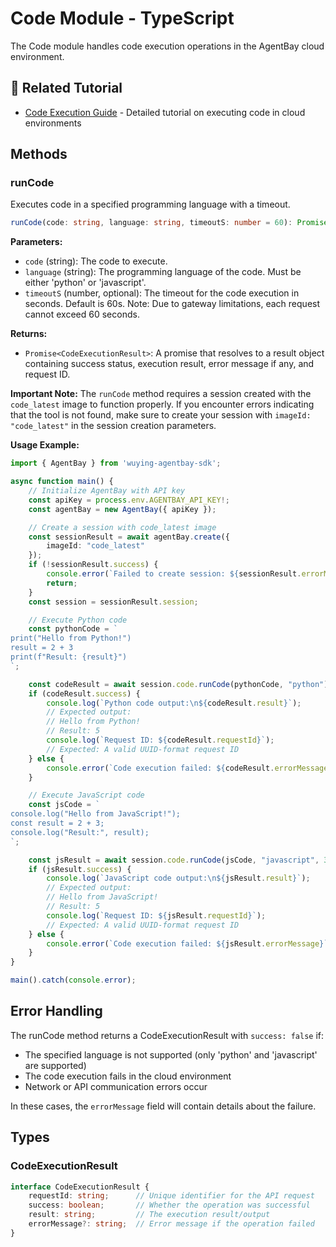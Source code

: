 # Code Module - TypeScript

The Code module handles code execution operations in the AgentBay cloud environment.

## 📖 Related Tutorial

- [Code Execution Guide](../../../docs/guides/codespace/code-execution.md) - Detailed tutorial on executing code in cloud environments

## Methods

### runCode

Executes code in a specified programming language with a timeout.

```typescript
runCode(code: string, language: string, timeoutS: number = 60): Promise<CodeExecutionResult>
```

**Parameters:**
- `code` (string): The code to execute.
- `language` (string): The programming language of the code. Must be either 'python' or 'javascript'.
- `timeoutS` (number, optional): The timeout for the code execution in seconds. Default is 60s. Note: Due to gateway limitations, each request cannot exceed 60 seconds.

**Returns:**
- `Promise<CodeExecutionResult>`: A promise that resolves to a result object containing success status, execution result, error message if any, and request ID.

**Important Note:**
The `runCode` method requires a session created with the `code_latest` image to function properly. If you encounter errors indicating that the tool is not found, make sure to create your session with `imageId: "code_latest"` in the session creation parameters.

**Usage Example:**

```typescript
import { AgentBay } from 'wuying-agentbay-sdk';

async function main() {
    // Initialize AgentBay with API key
    const apiKey = process.env.AGENTBAY_API_KEY!;
    const agentBay = new AgentBay({ apiKey });

    // Create a session with code_latest image
    const sessionResult = await agentBay.create({
        imageId: "code_latest"
    });
    if (!sessionResult.success) {
        console.error(`Failed to create session: ${sessionResult.errorMessage}`);
        return;
    }
    const session = sessionResult.session;

    // Execute Python code
    const pythonCode = `
print("Hello from Python!")
result = 2 + 3
print(f"Result: {result}")
`;

    const codeResult = await session.code.runCode(pythonCode, "python");
    if (codeResult.success) {
        console.log(`Python code output:\n${codeResult.result}`);
        // Expected output:
        // Hello from Python!
        // Result: 5
        console.log(`Request ID: ${codeResult.requestId}`);
        // Expected: A valid UUID-format request ID
    } else {
        console.error(`Code execution failed: ${codeResult.errorMessage}`);
    }

    // Execute JavaScript code
    const jsCode = `
console.log("Hello from JavaScript!");
const result = 2 + 3;
console.log("Result:", result);
`;

    const jsResult = await session.code.runCode(jsCode, "javascript", 30);
    if (jsResult.success) {
        console.log(`JavaScript code output:\n${jsResult.result}`);
        // Expected output:
        // Hello from JavaScript!
        // Result: 5
        console.log(`Request ID: ${jsResult.requestId}`);
        // Expected: A valid UUID-format request ID
    } else {
        console.error(`Code execution failed: ${jsResult.errorMessage}`);
    }
}

main().catch(console.error);
```

## Error Handling

The runCode method returns a CodeExecutionResult with `success: false` if:
- The specified language is not supported (only 'python' and 'javascript' are supported)
- The code execution fails in the cloud environment
- Network or API communication errors occur

In these cases, the `errorMessage` field will contain details about the failure.

## Types

### CodeExecutionResult

```typescript
interface CodeExecutionResult {
    requestId: string;      // Unique identifier for the API request
    success: boolean;       // Whether the operation was successful
    result: string;         // The execution result/output
    errorMessage?: string;  // Error message if the operation failed
}
``` 